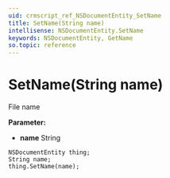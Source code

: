 ```yaml
---
uid: crmscript_ref_NSDocumentEntity_SetName
title: SetName(String name)
intellisense: NSDocumentEntity.SetName
keywords: NSDocumentEntity, GetName
so.topic: reference
---
```


# SetName(String name)

File name

**Parameter:** 
* **name** String

```crmscript
NSDocumentEntity thing;
String name;
thing.SetName(name);
```

